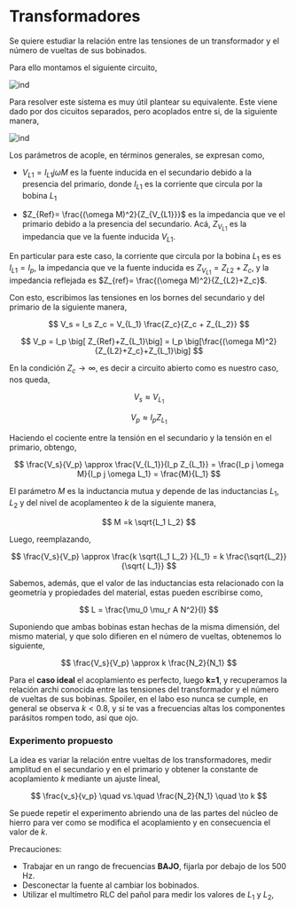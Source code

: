 # Transformadores



Se quiere estudiar la relación entre las tensiones de un transformador y el número de vueltas de sus bobinados.

Para ello montamos el siguiente circuito,

<!-- ![ind](./images/ind1.jpg) -->

![ind](https://drive.google.com/uc?export=download&id=145HiU2vCklTikDXXc9An5i923aeif-1D)


Para resolver este sistema es muy útil plantear su equivalente. Este viene dado por dos cicuitos separados, pero acoplados entre si, de la siguiente manera,

 
<!-- ![ind2](./images/ind1_equiv.jpg) -->

![ind](https://drive.google.com/uc?export=download&id=14d5SzNqT7-VaxJN4LuIrqYQiWnzRbVHg)


Los parámetros de acople, en términos generales, se expresan como,

- $V_{L1} = I_{L1} j \omega M$ es la fuente inducida en el secundario debido a la presencia del primario, donde $I_{L1}$ es la corriente que circula por la bobina $L_1$

- $Z_{Ref}= \frac{(\omega M)^2}{Z_{V_{L1}}}$ es la impedancia que ve el primario debido a la presencia del secundario. Acá, $Z_{V_{L1}}$ es la impedancia que ve la fuente inducida $V_{L1}$. 

En particular para este caso, la corriente que circula por la bobina $L_1$ es es $I_{L1}=I_p$, la impedancia que ve la fuente inducida es $Z_{V_{L1}} = Z_{L2}+Z_c$, y la impedancia reflejada es $Z_{ref}= \frac{(\omega M)^2}{Z_{L2}+Z_c}$.


Con esto, escribimos las tensiones en los bornes del secundario y del primario de la siguiente manera,

$$
V_s = I_s Z_c = V_{L_1} \frac{Z_c}{Z_c + Z_{L_2}}
$$

$$
V_p =  I_p \big[ Z_{Ref}+Z_{L_1}\big] = I_p \big[\frac{(\omega M)^2}{Z_{L2}+Z_c}+Z_{L_1}\big]
$$


En la condición $Z_c \to \infty$, es decir a circuito abierto como es nuestro caso, nos queda,

$$
V_s \approx V_{L_1}
$$

$$
V_p \approx I_p Z_{L_1}
$$


Haciendo el cociente entre la tensión en el secundario y la tensión en el primario, obtengo,

$$
\frac{V_s}{V_p} \approx \frac{V_{L_1}}{I_p Z_{L_1}} = 
\frac{I_p j \omega M}{I_p j \omega L_1}
= \frac{M}{L_1}
$$

El parámetro $M$ es la inductancia mutua y depende de las inductancias $L_1$, $L_2$ y del nivel de acoplamenteo $k$ de la siguiente manera, 

$$
M =k \sqrt{L_1 L_2}
$$

Luego, reemplazando,

$$
\frac{V_s}{V_p} \approx \frac{k \sqrt{L_1 L_2} }{L_1} 
= k \frac{\sqrt{L_2}}{\sqrt{ L_1}}
$$

Sabemos, además, que el valor de las inductancias esta relacionado con la geometría y propiedades del material, estas pueden escribirse como,

$$
L = \frac{\mu_0 \mu_r A N^2}{l}
$$

Suponiendo que ambas bobinas estan hechas de la misma dimensión, del mismo material, y que solo difieren en el número de vueltas, obtenemos lo siguiente,

$$
\frac{V_s}{V_p} \approx k \frac{N_2}{N_1}
$$

Para el **caso ideal** el acoplamiento es perfecto, luego **k=1**, y recuperamos la relación archi conocida entre las tensiones del transformador y el número de vueltas de sus bobinas. Spoiler, en el labo eso nunca se cumple, en general se observa $k<0.8$, y si te vas a frecuencias altas los componentes parásitos rompen todo, así que ojo.

### Experimento propuesto

La idea es variar la relación entre vueltas de los transformadores, medir amplitud en el secundario y en el primario y obtener la constante de acoplamiento $k$ mediante un ajuste lineal,

$$
\frac{v_s}{v_p} \quad vs.\quad \frac{N_2}{N_1} \quad \to k
$$


Se puede repetir el experimento abriendo una de las partes del núcleo de hierro para ver como se modifica el acoplamiento y en consecuencia el valor de $k$.

Precauciones:
- Trabajar en un rango de frecuencias **BAJO**, fijarla por debajo de los $500$ Hz.
- Desconectar la fuente al cambiar los bobinados.
- Utilizar el multímetro RLC del pañol para medir los valores de $L_1$ y $L_2$, 



